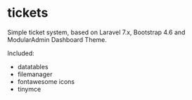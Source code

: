 # tickets
Simple ticket system, based on Laravel 7.x, Bootstrap 4.6 and ModularAdmin Dashboard Theme.

Included: 
- datatables
- filemanager
- fontawesome icons
- tinymce
